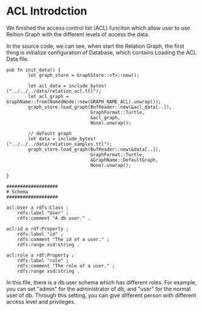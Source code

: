 # ACL Introdction

We finished the access control list (ACL) funciton which allow user to use Reltion Graph with the different levels of access the data. 

In the source code, we can see, when start the Relation Graph, the first thing is initialize configuration of Database, which contains Loading the ACL Data file.

```
pub fn init_data() {
        let graph_store = GraphStore::<T>::new();

        let acl_data = include_bytes!("../../../data/relation_acl.ttl");
        let acl_graph = GraphName::from(NamedNode::new(GRAPH_NAME_ACL).unwrap());
        graph_store.load_graph(BufReader::new(&acl_data[..]),
                               GraphFormat::Turtle,
                               &acl_graph,
                               None).unwrap();

        // default graph
        let data = include_bytes!("../../../data/relation_samples.ttl");
        graph_store.load_graph(BufReader::new(&data[..]),
                               GraphFormat::Turtle,
                               &GraphName::DefaultGraph,
                               None).unwrap();

}
```

```
###################
# Schema
###################

acl:User a rdfs:Class ;
    rdfs:label "User" ;
    rdfs:comment "A db user." .

acl:id a rdf:Property ;
    rdfs:label "id" ;
    rdfs:comment "The id of a user." ;
    rdfs:range xsd:string .

acl:role a rdf:Property ;
    rdfs:label "role" ;
    rdfs:comment "The role of a user." ;
    rdfs:range xsd:string .
```
In this file, there is a db user schema which has different roles. For example, you can set "admin" for the administrator of db, and "user" for the normal user of db. Through this setting, you can give different person with different access level and privileges.



